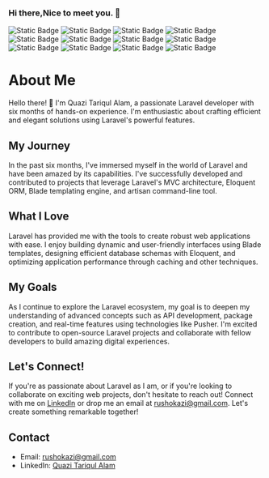 ### Hi there,Nice to meet you. 👋

![Static Badge](https://img.shields.io/badge/JavaScript-blue?logo=javascript&style=flat-square)
![Static Badge](https://img.shields.io/badge/PHP-7982b8?logo=php&style=flat-square&logoColor=white)
![Static Badge](https://img.shields.io/badge/Laravel-f13b2e?logo=laravel&style=flat-square&logoColor=white)
![Static Badge](https://img.shields.io/badge/MySQL-007591?logo=mysql&style=flat-square&logoColor=white)
![Static Badge](https://img.shields.io/badge/phpMyAdmin-f37622?logo=phpmyadmin&style=flat-square)
![Static Badge](https://img.shields.io/badge/JSON_Web_Token-fc0053?logo=jsonwebtokens&style=flat-square)
![Static Badge](https://img.shields.io/badge/HTML5-dd4b24?logo=html5&style=flat-square&logoColor=white)
![Static Badge](https://img.shields.io/badge/CSS3-2862e8?logo=css3&style=flat-square&logoColor=white)
![Static Badge](https://img.shields.io/badge/Bootstrap-8410f5?logo=bootstrap&style=flat-square&logoColor=white)
![Static Badge](https://img.shields.io/badge/TailwindCss-07b0cf?logo=tailwindcss&style=flat-square&logoColor=white)
![Static Badge](https://img.shields.io/badge/Git-black?logo=git&style=flat-square&logoColor=white)
![Static Badge](https://img.shields.io/badge/Ubuntu-f57421?logo=ubuntu&style=flat-square&logoColor=white)


# About Me

Hello there! 👋 I'm Quazi Tariqul Alam, a passionate Laravel developer with six months of hands-on experience. I'm enthusiastic about crafting efficient and elegant solutions using Laravel's powerful features.

## My Journey

In the past six months, I've immersed myself in the world of Laravel and have been amazed by its capabilities. I've successfully developed and contributed to projects that leverage Laravel's MVC architecture, Eloquent ORM, Blade templating engine, and artisan command-line tool.

## What I Love

Laravel has provided me with the tools to create robust web applications with ease. I enjoy building dynamic and user-friendly interfaces using Blade templates, designing efficient database schemas with Eloquent, and optimizing application performance through caching and other techniques.


## My Goals

As I continue to explore the Laravel ecosystem, my goal is to deepen my understanding of advanced concepts such as API development, package creation, and real-time features using technologies like Pusher. I'm excited to contribute to open-source Laravel projects and collaborate with fellow developers to build amazing digital experiences.

## Let's Connect!

If you're as passionate about Laravel as I am, or if you're looking to collaborate on exciting web projects, don't hesitate to reach out! Connect with me on [LinkedIn](http://www.linkedin.com/in/quazi-tariqul-alam-75878187) or drop me an email at [rushokazi@gmail.com](mailto:rushokazi@gmail.com). Let's create something remarkable together!


## Contact
- Email: rushokazi@gmail.com
- LinkedIn: [Quazi Tariqul Alam](http://www.linkedin.com/in/quazi-tariqul-alam-75878187)
